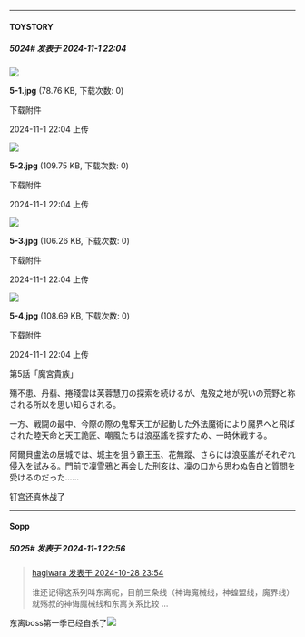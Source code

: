﻿
*****

####  TOYSTORY  
##### 5024#       发表于 2024-11-1 22:04

<img src="https://img.saraba1st.com/forum/202411/01/220432akjnak7upv3b7zn7.jpg" referrerpolicy="no-referrer">

<strong>5-1.jpg</strong> (78.76 KB, 下载次数: 0)

下载附件

2024-11-1 22:04 上传

<img src="https://img.saraba1st.com/forum/202411/01/220433o26efjuuxfyzjw9p.jpg" referrerpolicy="no-referrer">

<strong>5-2.jpg</strong> (109.75 KB, 下载次数: 0)

下载附件

2024-11-1 22:04 上传

<img src="https://img.saraba1st.com/forum/202411/01/220434ybvb2dibzv1at9dd.jpg" referrerpolicy="no-referrer">

<strong>5-3.jpg</strong> (106.26 KB, 下载次数: 0)

下载附件

2024-11-1 22:04 上传

<img src="https://img.saraba1st.com/forum/202411/01/220436tiibckxmn53wxt12.jpg" referrerpolicy="no-referrer">

<strong>5-4.jpg</strong> (108.69 KB, 下载次数: 0)

下载附件

2024-11-1 22:04 上传

第5話「魔宮貴族」

殤不患、丹翡、捲殘雲は芙蓉慧刀の探索を続けるが、鬼歿之地が呪いの荒野と称される所以を思い知らされる。

一方、戦闘の最中、今際の際の鬼奪天工が起動した外法魔術により魔界へと飛ばされた睦天命と天工詭匠、嘲風たちは浪巫謠を探すため、一時休戦する。

阿爾貝盧法の居城では、城主を狙う霸王玉、花無蹤、さらには浪巫謠がそれぞれ侵入を試みる。門前で凜雪鴉と再会した刑亥は、凜の口から思わぬ告白と質問を受けるのだった......

钉宫还真休战了


*****

####  Sopp  
##### 5025#       发表于 2024-11-1 22:56

<blockquote><a href="httphttps://bbs.saraba1st.com/2b/forum.php?mod=redirect&amp;goto=findpost&amp;pid=66564276&amp;ptid=1770999" target="_blank">hagiwara 发表于 2024-10-28 23:54</a>

谁还记得这系列叫东离呢，目前三条线（神诲魔械线，神蝗盟线，魔界线）就殇叔的神诲魔械线和东离关系比较 ...</blockquote>
东离boss第一季已经自杀了<img src="https://static.saraba1st.com/image/smiley/face2017/002.png" referrerpolicy="no-referrer">

